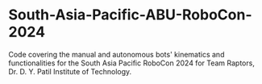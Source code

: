 # South-Asia-Pacific-ABU-RoboCon-2024
Code covering the manual and autonomous bots' kinematics and functionalities for the South Asia Pacific RoboCon 2024 for Team Raptors, Dr. D. Y. Patil Institute of Technology.
